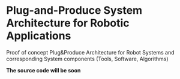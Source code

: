 # Plug-and-Produce System Architecture for Robotic Applications

Proof of concept Plug&amp;Produce Architecture for Robot Systems and corresponding System components (Tools, Software, Algorithms)

**The source code will be soon**
